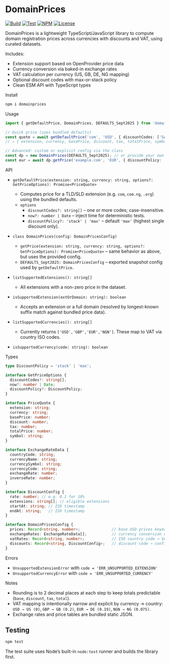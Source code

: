 # DomainPrices

[![Build](https://github.com/namewiz/domainprices/actions/workflows/build.yml/badge.svg)](https://github.com/namewiz/domainprices/actions/workflows/build.yml)
[![Test](https://github.com/namewiz/domainprices/actions/workflows/test.yml/badge.svg)](https://github.com/namewiz/domainprices/actions/workflows/test.yml)
[![NPM](http://img.shields.io/npm/v/domainprices.svg)](https://www.npmjs.com/package/domainprices)
[![License](https://img.shields.io/npm/l/domainprices.svg)](https://github.com/namewiz/domainprices/blob/main/LICENSE)


DomainPrices is a lightweight TypeScript/JavaScript library to compute domain registration prices across currencies with discounts and VAT, using curated datasets.

Includes:
- Extension support based on OpenProvider price data
- Currency conversion via baked-in exchange rates
- VAT calculation per currency (US, GB, DE, NG mapping)
- Optional discount codes with max-or-stack policy
- Clean ESM API with TypeScript types

Install

```bash
npm i domainprices
```

Usage

```ts
import { getDefaultPrice, DomainPrices, DEFAULTS_Sept2025 } from 'domainprices';

// Quick price (uses bundled defaults)
const quote = await getDefaultPrice('com', 'USD', { discountCodes: ['SAVE10'] });
// → { extension, currency, basePrice, discount, tax, totalPrice, symbol }

// Advanced: custom or explicit config via the class
const dp = new DomainPrices(DEFAULTS_Sept2025); // or provide your own DomainPricesConfig
const eur = await dp.getPrice('example.com', 'EUR', { discountPolicy: 'stack' });
```

API

- `getDefaultPrice(extension: string, currency: string, options?: GetPriceOptions): Promise<PriceQuote>`
  - Computes price for a TLD/SLD extension (e.g. `com`, `com.ng`, `.org`) using the bundled defaults.
  - `options`
    - `discountCodes?: string[]` – one or more codes; case-insensitive.
    - `now?: number | Date` – inject time for deterministic tests.
    - `discountPolicy?: 'stack' | 'max'` – default `'max'` (highest single discount only).

- `class DomainPrices(config: DomainPricesConfig)`
  - `getPrice(extension: string, currency: string, options?: GetPriceOptions): Promise<PriceQuote>` – same behavior as above, but uses the provided config.
  - `DEFAULTS_Sept2025: DomainPricesConfig` – exported snapshot config used by `getDefaultPrice`.

- `listSupportedExtensions(): string[]`
  - All extensions with a non-zero price in the dataset.

- `isSupportedExtension(extOrDomain: string): boolean`
  - Accepts an extension or a full domain (resolved by longest-known suffix match against bundled price data).

- `listSupportedCurrencies(): string[]`
  - Currently returns `['USD','GBP','EUR','NGN']`. These map to VAT via country ISO codes.

- `isSupportedCurrency(code: string): boolean`

Types

```ts
type DiscountPolicy = 'stack' | 'max';

interface GetPriceOptions {
  discountCodes?: string[];
  now?: number | Date;
  discountPolicy?: DiscountPolicy;
}

interface PriceQuote {
  extension: string;
  currency: string;
  basePrice: number;
  discount: number;
  tax: number;
  totalPrice: number;
  symbol: string;
}

interface ExchangeRateData {
  countryCode: string;
  currencyName: string;
  currencySymbol: string;
  currencyCode: string;
  exchangeRate: number;
  inverseRate: number;
}

interface DiscountConfig {
  rate: number; // e.g. 0.1 for 10%
  extensions: string[]; // eligible extensions
  startAt: string; // ISO timestamp
  endAt: string;   // ISO timestamp
}

interface DomainPricesConfig {
  prices: Record<string, number>;              // base USD prices keyed by extension
  exchangeRates: ExchangeRateData[];           // currency conversion data
  vatRates: Record<string, number>;            // ISO country code → VAT rate
  discounts: Record<string, DiscountConfig>;   // discount code → config
}
```

Errors

- `UnsupportedExtensionError` with `code = 'ERR_UNSUPPORTED_EXTENSION'`
- `UnsupportedCurrencyError` with `code = 'ERR_UNSUPPORTED_CURRENCY'`

Notes

- Rounding is to 2 decimal places at each step to keep totals predictable (`base`, `discount`, `tax`, `total`).
- VAT mapping is intentionally narrow and explicit by currency → country: `USD → US (0)`, `GBP → GB (0.2)`, `EUR → DE (0.19)`, `NGN → NG (0.075)`.
- Exchange rates and price tables are bundled static JSON.

## Testing

```bash
npm test
```

The test suite uses Node’s built-in `node:test` runner and builds the library first.
